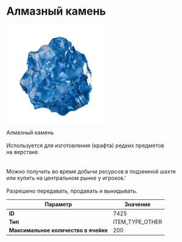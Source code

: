 # Алмазный камень

![Item Image](../img/7425.webp?raw=true)

Алмазный камень<br><br>Используется для изготовления (крафта) редких предметов<br>на верстаке.<br><br><br>Можно получить во время добычи ресурсов в подземной шахте<br>или купить на центральном рынке у игроков.'<br><br>Разрешено передавать, продавать и выкидывать.


| Параметр | Значение |
|----------|----------|
| **ID** | 7425 |
| **Тип** | ITEM_TYPE_OTHER |
| **Максимальное количество в ячейке** | 200 |

